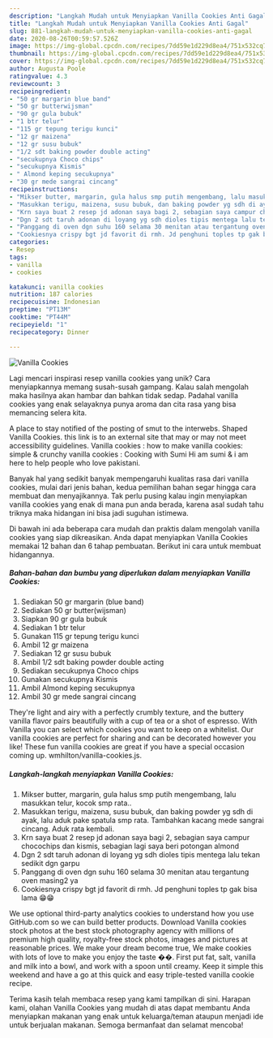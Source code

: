 ```yaml
---
description: "Langkah Mudah untuk Menyiapkan Vanilla Cookies Anti Gagal"
title: "Langkah Mudah untuk Menyiapkan Vanilla Cookies Anti Gagal"
slug: 881-langkah-mudah-untuk-menyiapkan-vanilla-cookies-anti-gagal
date: 2020-08-26T00:59:57.526Z
image: https://img-global.cpcdn.com/recipes/7dd59e1d229d8ea4/751x532cq70/vanilla-cookies-foto-resep-utama.jpg
thumbnail: https://img-global.cpcdn.com/recipes/7dd59e1d229d8ea4/751x532cq70/vanilla-cookies-foto-resep-utama.jpg
cover: https://img-global.cpcdn.com/recipes/7dd59e1d229d8ea4/751x532cq70/vanilla-cookies-foto-resep-utama.jpg
author: Augusta Poole
ratingvalue: 4.3
reviewcount: 3
recipeingredient:
- "50 gr margarin blue band"
- "50 gr butterwijsman"
- "90 gr gula bubuk"
- "1 btr telur"
- "115 gr tepung terigu kunci"
- "12 gr maizena"
- "12 gr susu bubuk"
- "1/2 sdt baking powder double acting"
- "secukupnya Choco chips"
- "secukupnya Kismis"
- " Almond keping secukupnya"
- "30 gr mede sangrai cincang"
recipeinstructions:
- "Mikser butter, margarin, gula halus smp putih mengembang, lalu masukkan telur, kocok smp rata.."
- "Masukkan terigu, maizena, susu bubuk, dan baking powder yg sdh di ayak, lalu aduk pake spatula smp rata. Tambahkan kacang mede sangrai cincang. Aduk rata kembali."
- "Krn saya buat 2 resep jd adonan saya bagi 2, sebagian saya campur chocochips dan kismis, sebagian lagi saya beri potongan almond"
- "Dgn 2 sdt taruh adonan di loyang yg sdh dioles tipis mentega lalu tekan sedikit dgn garpu"
- "Panggang di oven dgn suhu 160 selama 30 menitan atau tergantung oven masing2 ya"
- "Cookiesnya crispy bgt jd favorit di rmh. Jd penghuni toples tp gak bisa lama 😁😁"
categories:
- Resep
tags:
- vanilla
- cookies

katakunci: vanilla cookies 
nutrition: 187 calories
recipecuisine: Indonesian
preptime: "PT13M"
cooktime: "PT44M"
recipeyield: "1"
recipecategory: Dinner

---
```



![Vanilla Cookies](https://img-global.cpcdn.com/recipes/7dd59e1d229d8ea4/751x532cq70/vanilla-cookies-foto-resep-utama.jpg)

Lagi mencari inspirasi resep vanilla cookies yang unik? Cara menyiapkannya memang susah-susah gampang. Kalau salah mengolah maka hasilnya akan hambar dan bahkan tidak sedap. Padahal vanilla cookies yang enak selayaknya punya aroma dan cita rasa yang bisa memancing selera kita.

A place to stay notified of the posting of smut to the interwebs. Shaped Vanilla Cookies. this link is to an external site that may or may not meet accessibility guidelines. Vanilla cookies : how to make vanilla cookies: simple &amp; crunchy vanilla cookies : Cooking with Sumi Hi am sumi &amp; i am here to help people who love pakistani.

Banyak hal yang sedikit banyak mempengaruhi kualitas rasa dari vanilla cookies, mulai dari jenis bahan, kedua pemilihan bahan segar hingga cara membuat dan menyajikannya. Tak perlu pusing kalau ingin menyiapkan vanilla cookies yang enak di mana pun anda berada, karena asal sudah tahu triknya maka hidangan ini bisa jadi suguhan istimewa.


Di bawah ini ada beberapa cara mudah dan praktis dalam mengolah vanilla cookies yang siap dikreasikan. Anda dapat menyiapkan Vanilla Cookies memakai 12 bahan dan 6 tahap pembuatan. Berikut ini cara untuk membuat hidangannya.

<!--inarticleads1-->

##### Bahan-bahan dan bumbu yang diperlukan dalam menyiapkan Vanilla Cookies:

1. Sediakan 50 gr margarin (blue band)
1. Sediakan 50 gr butter(wijsman)
1. Siapkan 90 gr gula bubuk
1. Sediakan 1 btr telur
1. Gunakan 115 gr tepung terigu kunci
1. Ambil 12 gr maizena
1. Sediakan 12 gr susu bubuk
1. Ambil 1/2 sdt baking powder double acting
1. Sediakan secukupnya Choco chips
1. Gunakan secukupnya Kismis
1. Ambil  Almond keping secukupnya
1. Ambil 30 gr mede sangrai cincang


They&#39;re light and airy with a perfectly crumbly texture, and the buttery vanilla flavor pairs beautifully with a cup of tea or a shot of espresso. With Vanilla you can select which cookies you want to keep on a whitelist. Our vanilla cookies are perfect for sharing and can be decorated however you like! These fun vanilla cookies are great if you have a special occasion coming up. wmhilton/vanilla-cookies.js. 

<!--inarticleads2-->

##### Langkah-langkah menyiapkan Vanilla Cookies:

1. Mikser butter, margarin, gula halus smp putih mengembang, lalu masukkan telur, kocok smp rata..
1. Masukkan terigu, maizena, susu bubuk, dan baking powder yg sdh di ayak, lalu aduk pake spatula smp rata. Tambahkan kacang mede sangrai cincang. Aduk rata kembali.
1. Krn saya buat 2 resep jd adonan saya bagi 2, sebagian saya campur chocochips dan kismis, sebagian lagi saya beri potongan almond
1. Dgn 2 sdt taruh adonan di loyang yg sdh dioles tipis mentega lalu tekan sedikit dgn garpu
1. Panggang di oven dgn suhu 160 selama 30 menitan atau tergantung oven masing2 ya
1. Cookiesnya crispy bgt jd favorit di rmh. Jd penghuni toples tp gak bisa lama 😁😁


We use optional third-party analytics cookies to understand how you use GitHub.com so we can build better products. Download Vanilla cookies stock photos at the best stock photography agency with millions of premium high quality, royalty-free stock photos, images and pictures at reasonable prices. We make your dream become true, We make cookies with lots of love to make you enjoy the taste ��. First put fat, salt, vanilla and milk into a bowl, and work with a spoon until creamy. Keep it simple this weekend and have a go at this quick and easy triple-tested vanilla cookie recipe. 

Terima kasih telah membaca resep yang kami tampilkan di sini. Harapan kami, olahan Vanilla Cookies yang mudah di atas dapat membantu Anda menyiapkan makanan yang enak untuk keluarga/teman ataupun menjadi ide untuk berjualan makanan. Semoga bermanfaat dan selamat mencoba!
